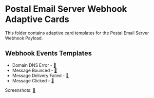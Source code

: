 # Postal Email Server Webhook Adaptive Cards

This folder contains adaptive card templates for the Postal Email Server Webhook Payload.

## Webhook Events Templates
- Domain DNS Error - [🔗](./domainDNSError.json)
- Message Bounced - [🔗](.//messageBounced.json)
- Message Delivery Falied - [🔗](./messageDeliveryFailed.json)
- Message Clicked - [🔗](./messageClick.json)

Screenshots: [🔗](../screenshots/README.MD)